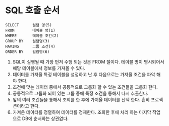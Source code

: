 # SQL 호출 순서

    SELECT      컬럼 명(5)
    FROM        테이블 명(1)
    WHERE       테이블 조건(2)
    GROUP BY    컬럼명(3)
    HAVING      그룹 조건(4)
    ORDER BY    컬럼명(6)

1. SQL이 실행될 때 가장 먼저 수행 되는 것은 FROM 절이다. 테이블 명이 명시되어서 해당 테이블에서 정보를 가져올 수 있다.
2. 데이터를 가져올 특정 테이블을 설정하고 난 후 다음으로는 가져올 조건을 파악 해야 한다.
3. 조건에 맞는 데이터 중에서 공통적으로 그룹화 할 수 있는 조건들을 그룹화 한다.
4. 공통적으로 그룹화 되어 있는 그룹 중에 특정 조건을 통해서 다시 추출한다.
5. 앞의 여러 조건들을 통해서 조회를 한 후에 가져올 데이터를 선택 한다. 흔히 프로젝션이라고 한다.
6. 가져온 데이터를 정렬하여 데이터를 정제한다. 조회한 후에 처리 하는 마지막 작업으로 DB에 순서와는 상관없다.
